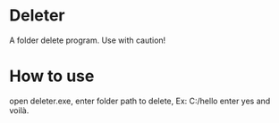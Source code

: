 # Deleter

A folder delete program. Use with caution!

# How to use

open deleter.exe,
enter folder path to delete, Ex: C:/hello
enter yes and voilà.
